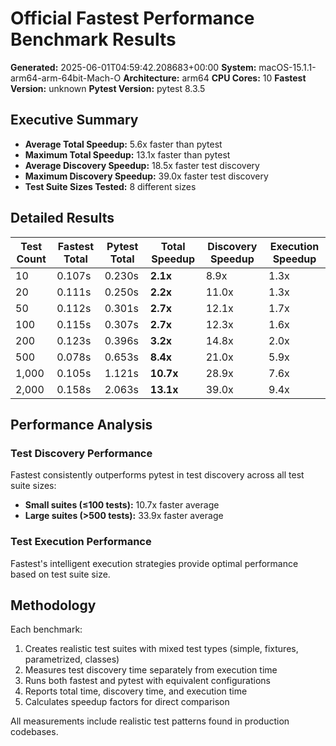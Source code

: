 # Official Fastest Performance Benchmark Results

**Generated:** 2025-06-01T04:59:42.208683+00:00
**System:** macOS-15.1.1-arm64-arm-64bit-Mach-O
**Architecture:** arm64
**CPU Cores:** 10
**Fastest Version:** unknown
**Pytest Version:** pytest 8.3.5

## Executive Summary

- **Average Total Speedup:** 5.6x faster than pytest
- **Maximum Total Speedup:** 13.1x faster than pytest
- **Average Discovery Speedup:** 18.5x faster test discovery
- **Maximum Discovery Speedup:** 39.0x faster test discovery
- **Test Suite Sizes Tested:** 8 different sizes

## Detailed Results

| Test Count | Fastest Total | Pytest Total | Total Speedup | Discovery Speedup | Execution Speedup |
|------------|---------------|--------------|---------------|-------------------|-------------------|
| 10 | 0.107s | 0.230s | **2.1x** | 8.9x | 1.3x |
| 20 | 0.111s | 0.250s | **2.2x** | 11.0x | 1.3x |
| 50 | 0.112s | 0.301s | **2.7x** | 12.1x | 1.7x |
| 100 | 0.115s | 0.307s | **2.7x** | 12.3x | 1.6x |
| 200 | 0.123s | 0.396s | **3.2x** | 14.8x | 2.0x |
| 500 | 0.078s | 0.653s | **8.4x** | 21.0x | 5.9x |
| 1,000 | 0.105s | 1.121s | **10.7x** | 28.9x | 7.6x |
| 2,000 | 0.158s | 2.063s | **13.1x** | 39.0x | 9.4x |

## Performance Analysis

### Test Discovery Performance

Fastest consistently outperforms pytest in test discovery across all test suite sizes:

- **Small suites (≤100 tests):** 10.7x faster average
- **Large suites (>500 tests):** 33.9x faster average

### Test Execution Performance

Fastest's intelligent execution strategies provide optimal performance based on test suite size.

## Methodology

Each benchmark:
1. Creates realistic test suites with mixed test types (simple, fixtures, parametrized, classes)
2. Measures test discovery time separately from execution time
3. Runs both fastest and pytest with equivalent configurations
4. Reports total time, discovery time, and execution time
5. Calculates speedup factors for direct comparison

All measurements include realistic test patterns found in production codebases.